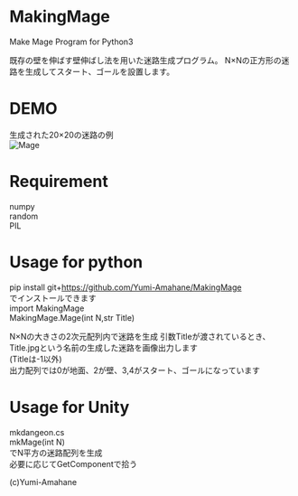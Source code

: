 # MakingMage
Make Mage Program for Python3

既存の壁を伸ばす壁伸ばし法を用いた迷路生成プログラム。
N×Nの正方形の迷路を生成してスタート、ゴールを設置します。

# DEMO
生成された20×20の迷路の例  
![Mage](https://user-images.githubusercontent.com/51439946/92684313-215f4580-f370-11ea-8764-8f233a5b0d99.jpg)

# Requirement
numpy  
random  
PIL  

# Usage for python  
pip install git+https://github.com/Yumi-Amahane/MakingMage  
でインストールできます  
import MakingMage  
MakingMage.Mage(int N,str Title)  
  
N×Nの大きさの2次元配列内で迷路を生成
引数Titleが渡されているとき、Title.jpgという名前の生成した迷路を画像出力します  
(Titleは-1以外)  
出力配列では0が地面、2が壁、3,4がスタート、ゴールになっています 
  
# Usage for Unity  
mkdangeon.cs  
mkMage(int N)  
でN平方の迷路配列を生成  
必要に応じてGetComponentで拾う  

  
(c)Yumi-Amahane
